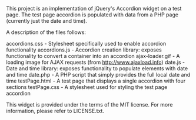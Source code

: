 This project is an implementation of jQuery's Accordion widget on a test page. The test page accordion is populated with data from a PHP page (currently just the date and time).

A description of the files follows:

accordions.css - Stylesheet specifically used to enable accordion functionality
accordions.js - Accordion creation library: exposes functionality to convert a container into an accordion
ajax-loader.gif - A loading image for AJAX requests (from http://www.ajaxload.info)
date.js - Date and time library: exposes functionality to populate elements with date and time
date.php - A PHP script that simply provides the full local date and time
testPage.html - A test page that displays a single accordion with four sections
testPage.css - A stylesheet used for styling the test page accordion

This widget is provided under the terms of the MIT license. For more information, please refer to LICENSE.txt.
